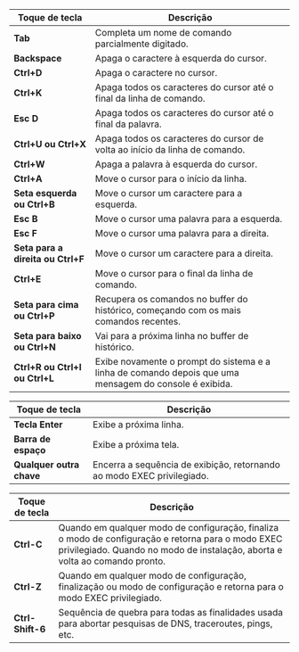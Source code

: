 
| Toque de tecla                    | Descrição                                                                                              |
| --------------------------------- | ------------------------------------------------------------------------------------------------------ |
| **Tab**                           | Completa um nome de comando parcialmente digitado.                                                     |
| **Backspace**                     | Apaga o caractere à esquerda do cursor.                                                                |
| **Ctrl+D**                        | Apaga o caractere no cursor.                                                                           |
| **Ctrl+K**                        | Apaga todos os caracteres do cursor até o final da linha de comando.                                   |
| **Esc D**                         | Apaga todos os caracteres do cursor até o final da palavra.                                            |
| **Ctrl+U ou Ctrl+X**              | Apaga todos os caracteres do cursor de volta ao início da linha de comando.                            |
| **Ctrl+W**                        | Apaga a palavra à esquerda do cursor.                                                                  |
| **Ctrl+A**                        | Move o cursor para o início da linha.                                                                  |
| **Seta esquerda ou Ctrl+B**       | Move o cursor um caractere para a esquerda.                                                            |
| **Esc B**                         | Move o cursor uma palavra para a esquerda.                                                             |
| **Esc F**                         | Move o cursor uma palavra para a direita.                                                              |
| **Seta para a direita ou Ctrl+F** | Move o cursor um caractere para a direita.                                                             |
| **Ctrl+E**                        | Move o cursor para o final da linha de comando.                                                        |
| **Seta para cima ou Ctrl+P**      | Recupera os comandos no buffer do histórico, começando com os mais comandos recentes.                  |
| **Seta para baixo ou Ctrl+N**     | Vai para a próxima linha no buffer de histórico.                                                       |
| **Ctrl+R ou Ctrl+I ou Ctrl+L**    | Exibe novamente o prompt do sistema e a linha de comando depois que uma mensagem do console é exibida. |

| Toque de tecla           | Descrição                                                              |
| ------------------------ | ---------------------------------------------------------------------- |
| **Tecla Enter**          | Exibe a próxima linha.                                                 |
| **Barra de espaço**      | Exibe a próxima tela.                                                  |
| **Qualquer outra chave** | Encerra a sequência de exibição, retornando ao modo EXEC privilegiado. |

| Toque de tecla   | Descrição                                                                                                                                                                         |
| ---------------- | --------------------------------------------------------------------------------------------------------------------------------------------------------------------------------- |
| **Ctrl-C**       | Quando em qualquer modo de configuração, finaliza o modo de configuração e retorna para o modo EXEC privilegiado. Quando no modo de instalação, aborta e volta ao comando pronto. |
| **Ctrl-Z**       | Quando em qualquer modo de configuração, finalização ou modo de configuração e retorna para o modo EXEC privilegiado.                                                             |
| **Ctrl-Shift-6** | Sequência de quebra para todas as finalidades usada para abortar pesquisas de DNS, traceroutes, pings, etc.                                                                       |

